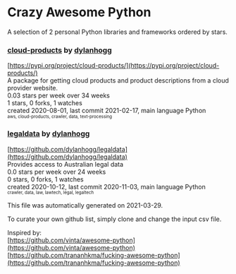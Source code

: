 # Crazy Awesome Python
A selection of 2 personal Python libraries and frameworks ordered by stars.  


### [cloud-products](https://github.com/dylanhogg/cloud-products) by [dylanhogg](https://github.com/dylanhogg)  
[https://pypi.org/project/cloud-products/](https://pypi.org/project/cloud-products/)  
A package for getting cloud products and product descriptions from a cloud provider website.  
0.03 stars per week over 34 weeks  
1 stars, 0 forks, 1 watches  
created 2020-08-01, last commit 2021-02-17, main language Python  
<sub><sup>aws, cloud-products, crawler, data, text-processing</sup></sub>


### [legaldata](https://github.com/dylanhogg/legaldata) by [dylanhogg](https://github.com/dylanhogg)  
[https://github.com/dylanhogg/legaldata](https://github.com/dylanhogg/legaldata)  
Provides access to Australian legal data  
0.0 stars per week over 24 weeks  
0 stars, 0 forks, 1 watches  
created 2020-10-12, last commit 2020-11-03, main language Python  
<sub><sup>crawler, data, law, lawtech, legal, legaltech</sup></sub>


This file was automatically generated on 2021-03-29.  

To curate your own github list, simply clone and change the input csv file.  

Inspired by:  
[https://github.com/vinta/awesome-python](https://github.com/vinta/awesome-python)  
[https://github.com/trananhkma/fucking-awesome-python](https://github.com/trananhkma/fucking-awesome-python)  